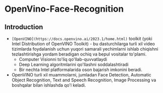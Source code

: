 # OpenVino-Face-Recognition

## Introduction
- ```[OpenVINO](https://docs.openvino.ai/2023.1/home.html)``` toolkit (yoki Intel Distribution of OpenVINO Toolkit) - bu dasturchilarga turli xil video tizimlarda foydalanish uchun yuqori samarali yechimlarni ishlab chiqishni tezlashtirishga yordam beradigan ochiq va bepul vositalar to'plami.
  * Computer Visionni to'liq qo'llab-quvvatlaydi
  * Deep Learning algoritmlarini qo'llashni soddalashtiradi
  * Bir nechta Intel platformalarida oson bajarish imkonini beradi.
- OpenVINO turli xil muammolarni, jumladan Face Detection, Automatic Object Recognition, Text and Speech Recognition, Image Processing va boshqalar bilan ishlashda qo'l keladi.
